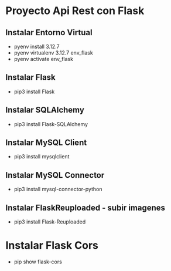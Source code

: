# Proyecto Api Rest con Flask

## Instalar Entorno Virtual
* pyenv install 3.12.7
* pyenv virtualenv 3.12.7 env_flask
* pyenv activate env_flask


## Instalar Flask
* pip3 install Flask 

## Instalar SQLAlchemy
* pip3 install Flask-SQLAlchemy

## Instalar MySQL Client
* pip3 install mysqlclient

## Instalar MySQL Connector
* pip3 install mysql-connector-python

## Instalar FlaskReuploaded -  subir imagenes
* pip3 install Flask-Reuploaded

# Instalar Flask Cors
* pip show flask-cors
